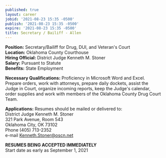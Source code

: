```yaml
---
published: true
layout: career
jobid: '2021-08-23 15:35 -0500'
publish: '2021-08-23 15:35 -0500'
expire: '2021-08-23 15:35 -0500'
title: Secretary / Bailiff - Allen
---
```

**Position:** Secretary/Bailiff for Drug, DUI, and Veteran's Court  
**Location:** Oklahoma County Courthouse  
**Hiring Official:** District Judge Kenneth M. Stoner  
**Salary:** Pursuant to Statute  
**Benefits:** State Employment  

**Necessary Qualifications:** Proficiency in Microsoft Word and Excel.  Prepare orders, work with attorneys, prepare daily dockets, assist the Judge in Court, organize incoming reports, keep the Judge's calendar, order supplies and work with members of the Oklahoma County Drug Court Team.
					
**Applications:**
Resumes should be mailed or delivered to:  
District Judge Kenneth M. Stoner   
321 Park Avenue, Room 543  
Oklahoma City, OK  73102  
Phone (405) 713-2352  
e-mail [Kenneth.Stoner@oscn.net](mailto:Kenneth.Stoner@oscn.net)

**RESUMES BEING ACCEPTED IMMEDIATELY**  
Start date as early as September 1, 2021
